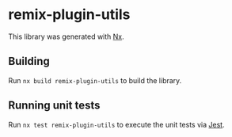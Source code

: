 # remix-plugin-utils

This library was generated with [Nx](https://nx.dev).

## Building

Run `nx build remix-plugin-utils` to build the library.

## Running unit tests

Run `nx test remix-plugin-utils` to execute the unit tests via [Jest](https://jestjs.io).

